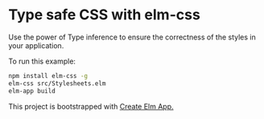 # Type safe CSS with elm-css

Use the power of Type inference to ensure the correctness of the styles in your application.

To run this example:

```bash
npm install elm-css -g
elm-css src/Stylesheets.elm
elm-app build
```

This project is bootstrapped with [Create Elm App.](https://github.com/halfzebra/create-elm-app)
